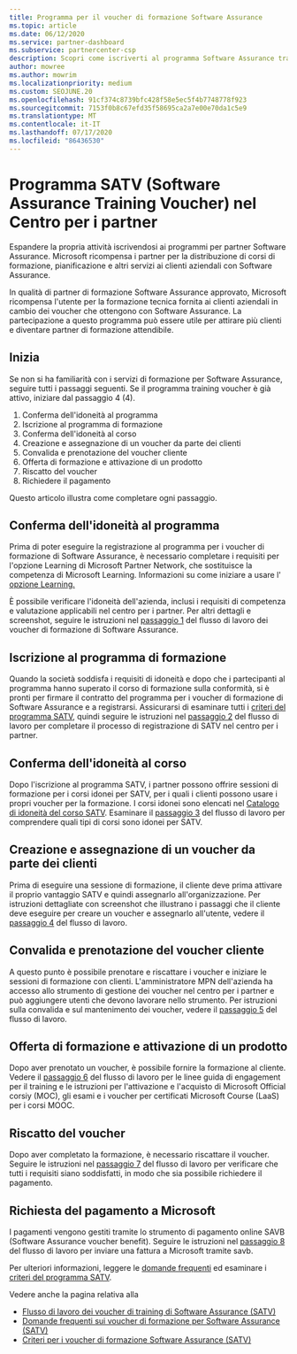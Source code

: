 ```yaml
---
title: Programma per il voucher di formazione Software Assurance
ms.topic: article
ms.date: 06/12/2020
ms.service: partner-dashboard
ms.subservice: partnercenter-csp
description: Scopri come iscriverti al programma Software Assurance training voucher per ottenere la possibilità di compensare la formazione e la pianificazione per i clienti aziendali.
author: mowree
ms.author: mowrim
ms.localizationpriority: medium
ms.custom: SEOJUNE.20
ms.openlocfilehash: 91cf374c8739bfc428f58e5ec5f4b7748778f923
ms.sourcegitcommit: 7153f0b8c67efd35f58695ca2a7e00e70da1c5e9
ms.translationtype: MT
ms.contentlocale: it-IT
ms.lasthandoff: 07/17/2020
ms.locfileid: "86436530"
---
```

# <a name="software-assurance-training-voucher-satv-program-in-partner-center"></a>Programma SATV (Software Assurance Training Voucher) nel Centro per i partner

Espandere la propria attività iscrivendosi ai programmi per partner Software Assurance. Microsoft ricompensa i partner per la distribuzione di corsi di formazione, pianificazione e altri servizi ai clienti aziendali con Software Assurance.

In qualità di partner di formazione Software Assurance approvato, Microsoft ricompensa l'utente per la formazione tecnica fornita ai clienti aziendali in cambio dei voucher che ottengono con Software Assurance. La partecipazione a questo programma può essere utile per attirare più clienti e diventare partner di formazione attendibile.

## <a name="get-started"></a>Inizia

Se non si ha familiarità con i servizi di formazione per Software Assurance, seguire tutti i passaggi seguenti. Se il programma training voucher è già attivo, iniziare dal passaggio 4 (4). 

1. Conferma dell'idoneità al programma
2. Iscrizione al programma di formazione
3. Conferma dell'idoneità al corso
4. Creazione e assegnazione di un voucher da parte dei clienti
5. Convalida e prenotazione del voucher cliente
6. Offerta di formazione e attivazione di un prodotto
7. Riscatto del voucher
8. Richiedere il pagamento

Questo articolo illustra come completare ogni passaggio.

## <a name="confirm-program-eligibility"></a>Conferma dell'idoneità al programma

Prima di poter eseguire la registrazione al programma per i voucher di formazione di Software Assurance, è necessario completare i requisiti per l'opzione Learning di Microsoft Partner Network, che sostituisce la competenza di Microsoft Learning. Informazioni su come iniziare a usare l' [opzione Learning.](https://partner.microsoft.com/membership/learning-partners)

È possibile verificare l'idoneità dell'azienda, inclusi i requisiti di competenza e valutazione applicabili nel centro per i partner. Per altri dettagli e screenshot, seguire le istruzioni nel [passaggio 1](https://query.prod.cms.rt.microsoft.com/cms/api/am/binary/RE4s3bB) del flusso di lavoro dei voucher di formazione di Software Assurance.

## <a name="enroll-in-the-training-program"></a>Iscrizione al programma di formazione

Quando la società soddisfa i requisiti di idoneità e dopo che i partecipanti al programma hanno superato il corso di formazione sulla conformità, si è pronti per firmare il contratto del programma per i voucher di formazione di Software Assurance e a registrarsi. Assicurarsi di esaminare tutti i [criteri del programma SATV](https://query.prod.cms.rt.microsoft.com/cms/api/am/binary/RE3koEP), quindi seguire le istruzioni nel [passaggio 2](https://query.prod.cms.rt.microsoft.com/cms/api/am/binary/RE4s3bB) del flusso di lavoro per completare il processo di registrazione di SATV nel centro per i partner.


## <a name="confirm-course-eligibility"></a>Conferma dell'idoneità al corso
Dopo l'iscrizione al programma SATV, i partner possono offrire sessioni di formazione per i corsi idonei per SATV, per i quali i clienti possono usare i propri voucher per la formazione. I corsi idonei sono elencati nel [Catalogo di idoneità del corso SATV](https://savl-catalog.microsoft.com/). Esaminare il [passaggio 3](https://query.prod.cms.rt.microsoft.com/cms/api/am/binary/RE4s3bB) del flusso di lavoro per comprendere quali tipi di corsi sono idonei per SATV.

## <a name="have-customer-create-and-assign-voucher"></a>Creazione e assegnazione di un voucher da parte dei clienti

Prima di eseguire una sessione di formazione, il cliente deve prima attivare il proprio vantaggio SATV e quindi assegnarlo all'organizzazione. Per istruzioni dettagliate con screenshot che illustrano i passaggi che il cliente deve eseguire per creare un voucher e assegnarlo all'utente, vedere il [passaggio 4](https://query.prod.cms.rt.microsoft.com/cms/api/am/binary/RE4s3bB) del flusso di lavoro.

## <a name="validate-and-reserve-customer-vouchers"></a>Convalida e prenotazione del voucher cliente

A questo punto è possibile prenotare e riscattare i voucher e iniziare le sessioni di formazione con clienti. L'amministratore MPN dell'azienda ha accesso allo strumento di gestione dei voucher nel centro per i partner e può aggiungere utenti che devono lavorare nello strumento. Per istruzioni sulla convalida e sul mantenimento dei voucher, vedere il [passaggio 5](https://query.prod.cms.rt.microsoft.com/cms/api/am/binary/RE4s3bB) del flusso di lavoro.

## <a name="deliver-training-and-activate-product"></a>Offerta di formazione e attivazione di un prodotto

Dopo aver prenotato un voucher, è possibile fornire la formazione al cliente. Vedere il [passaggio 6](https://query.prod.cms.rt.microsoft.com/cms/api/am/binary/RE4s3bB) del flusso di lavoro per le linee guida di engagement per il training e le istruzioni per l'attivazione e l'acquisto di Microsoft Official corsiy (MOC), gli esami e i voucher per certificati Microsoft Course (LaaS) per i corsi MOOC.

## <a name="redeem-voucher"></a>Riscatto del voucher

Dopo aver completato la formazione, è necessario riscattare il voucher. Seguire le istruzioni nel [passaggio 7](https://query.prod.cms.rt.microsoft.com/cms/api/am/binary/RE4s3bB) del flusso di lavoro per verificare che tutti i requisiti siano soddisfatti, in modo che sia possibile richiedere il pagamento. 


## <a name="request-payment-from-microsoft"></a>Richiesta del pagamento a Microsoft

I pagamenti vengono gestiti tramite lo strumento di pagamento online SAVB (Software Assurance voucher benefit). Seguire le istruzioni nel [passaggio 8](https://query.prod.cms.rt.microsoft.com/cms/api/am/binary/RE4s3bB) del flusso di lavoro per inviare una fattura a Microsoft tramite savb. 

Per ulteriori informazioni, leggere le [domande frequenti](https://query.prod.cms.rt.microsoft.com/cms/api/am/binary/RE3kz5o) ed esaminare i [criteri del programma SATV](https://query.prod.cms.rt.microsoft.com/cms/api/am/binary/RE3koEP).

Vedere anche la pagina relativa alla

- [Flusso di lavoro dei voucher di training di Software Assurance (SATV)](https://query.prod.cms.rt.microsoft.com/cms/api/am/binary/RE4s3bB)
- [Domande frequenti sui voucher di formazione per Software Assurance (SATV)](https://query.prod.cms.rt.microsoft.com/cms/api/am/binary/RE3kz5o)
- [Criteri per i voucher di formazione Software Assurance (SATV)](https://query.prod.cms.rt.microsoft.com/cms/api/am/binary/RE3koEP)
